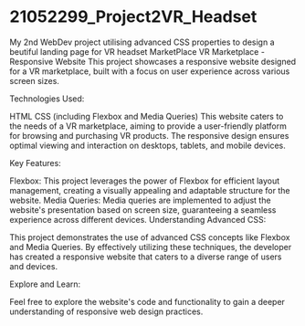 # 21052299_Project2VR_Headset
My 2nd WebDev project utilising advanced CSS properties to design a beutiful landing page for VR headset MarketPlace
VR Marketplace - Responsive Website
This project showcases a responsive website designed for a VR marketplace, built with a focus on user experience across various screen sizes.

Technologies Used:

HTML
CSS (including Flexbox and Media Queries)
This website caters to the needs of a VR marketplace, aiming to provide a user-friendly platform for browsing and purchasing VR products. The responsive design ensures optimal viewing and interaction on desktops, tablets, and mobile devices.

Key Features:

Flexbox: This project leverages the power of Flexbox for efficient layout management, creating a visually appealing and adaptable structure for the website.
Media Queries: Media queries are implemented to adjust the website's presentation based on screen size, guaranteeing a seamless experience across different devices.
Understanding Advanced CSS:

This project demonstrates the use of advanced CSS concepts like Flexbox and Media Queries. By effectively utilizing these techniques, the developer has created a responsive website that caters to a diverse range of users and devices.

Explore and Learn:

Feel free to explore the website's code and functionality to gain a deeper understanding of responsive web design practices.

